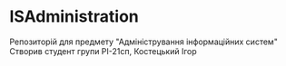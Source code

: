 # ISAdministration
Репозиторій для предмету "Адміністрування інформаційних систем"
Створив студент групи РІ-21сп, Костецький Ігор
